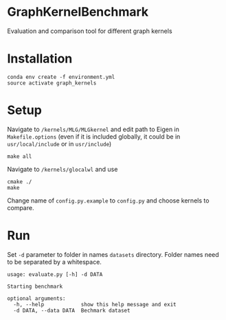 # GraphKernelBenchmark
Evaluation and comparison tool for different graph kernels


# Installation
```
conda env create -f environment.yml
source activate graph_kernels

```

# Setup

Navigate to `/kernels/MLG/MLGkernel`
and edit path to Eigen in `Makefile.options` (even if it is included globally, it could be in `usr/local/include` or in `usr/include`)
```
make all
```

Navigate to `/kernels/glocalwl` and use
```
cmake ./
make
```

Change name of `config.py.example` to `config.py` and choose kernels to compare.

# Run

Set `-d` parameter to folder in names `datasets` directory. Folder names need to be separated by a whitespace.

```
usage: evaluate.py [-h] -d DATA

Starting benchmark

optional arguments:
  -h, --help            show this help message and exit
  -d DATA, --data DATA  Bechmark dataset
```
